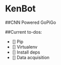 # KenBot
##CNN Powered GoPiGo

##Current to-dos:
- [] Pip
- [] Virtualenv
- [] Install deps
- [] Data acquisition
